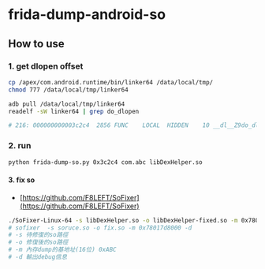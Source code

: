 # frida-dump-android-so

## How to use

### 1. get dlopen offset
```bash
cp /apex/com.android.runtime/bin/linker64 /data/local/tmp/
chmod 777 /data/local/tmp/linker64
```

```bash
adb pull /data/local/tmp/linker64
readelf -sW linker64 | grep do_dlopen

# 216: 000000000003c2c4  2856 FUNC    LOCAL  HIDDEN    10 __dl__Z9do_dlopenPKciPK17android_dlextinfoPKv
```

### 2. run
```bash
python frida-dump-so.py 0x3c2c4 com.abc libDexHelper.so
```

#### 3. fix so
- [https://github.com/F8LEFT/SoFixer](https://github.com/F8LEFT/SoFixer)

```bash
./SoFixer-Linux-64 -s libDexHelper.so -o libDexHelper-fixed.so -m 0x78017d8000 -d
# sofixer  -s soruce.so -o fix.so -m 0x78017d8000 -d 
# -s 待修復的so路徑
# -o 修復後的so路徑
# -m 內存dump的基地址(16位) 0xABC
# -d 輸出debug信息

```